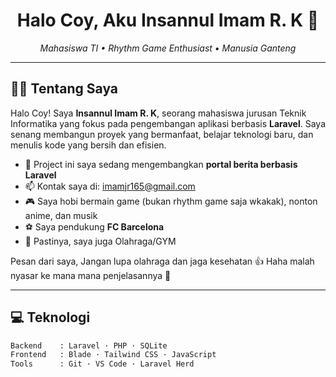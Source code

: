 <h1 align="center">Halo Coy, Aku Insannul Imam R. K 👋</h1>

<p align="center">
  <em>Mahasiswa TI • Rhythm Game Enthusiast • Manusia Ganteng </em>
</p>

---

## 🙋‍♂️ Tentang Saya

Halo Coy! Saya **Insannul Imam R. K**, seorang mahasiswa jurusan Teknik Informatika yang fokus pada pengembangan aplikasi berbasis **Laravel**. Saya senang membangun proyek yang bermanfaat, belajar teknologi baru, dan menulis kode yang bersih dan efisien.

- 🔭 Project ini saya sedang mengembangkan **portal berita berbasis Laravel**  
- 📫 Kontak saya di: [imamjr165@gmail.com](mailto:imamjr165@gmail.com)
- 🎮 Saya hobi bermain game (bukan rhythm game saja wkakak), nonton anime, dan musik
- ⚽ Saya pendukung **FC Barcelona**
- 💪 Pastinya, saya juga Olahraga/GYM

Pesan dari saya, Jangan lupa olahraga dan jaga kesehatan 👍
Haha malah nyasar ke mana mana penjelasannya 🤣

---

## 💻 Teknologi

```bash
Backend    : Laravel · PHP · SQLite
Frontend   : Blade · Tailwind CSS · JavaScript
Tools      : Git · VS Code · Laravel Herd
